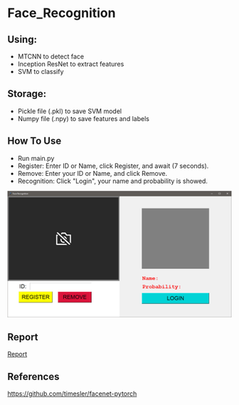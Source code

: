 # Face_Recognition

## Using:
- MTCNN to detect face
- Inception ResNet to extract features
- SVM to classify

## Storage:
- Pickle file (.pkl) to save SVM model
- Numpy file (.npy) to save features and labels

## How To Use
- Run main.py
- Register: Enter ID or Name, click Register, and await (7 seconds).
- Remove: Enter your ID or Name, and click Remove.
- Recognition: Click "Login", your name and probability is showed.

![UI](https://github.com/LeNguyenGiaBao/Face_Recognition/blob/master/UI.jpg)

## Report
[Report](https://github.com/LeNguyenGiaBao/Face_Recognition/blob/master/Face_Recognition_Report.pdf)

## References
https://github.com/timesler/facenet-pytorch

